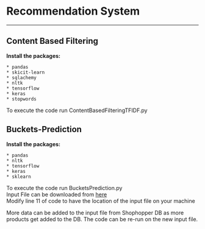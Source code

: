 # Recommendation System
***

## Content Based Filtering 

**Install the packages:**
```
* pandas
* skicit-learn
* sqlachemy
* nltk
* tensorflow
* keras
* stopwords
```

To execute the code run ContentBasedFilteringTFIDF.py


## Buckets-Prediction

**Install the packages:**
```
* pandas
* nltk
* tensorflow
* keras
* sklearn
```

To execute the code run BucketsPrediction.py <br>
Input File can be downloaded from [here](https://drive.google.com/file/d/11Klnw9L47G9Y0lIPBHtpqowGCNAlf0D9/view?usp=sharing)<br>
Modify line 11 of code to have the location of the input file on your machine

More data can be added to the input file from Shophopper DB as more products get added to the DB. The code can be re-run on the new input file.


